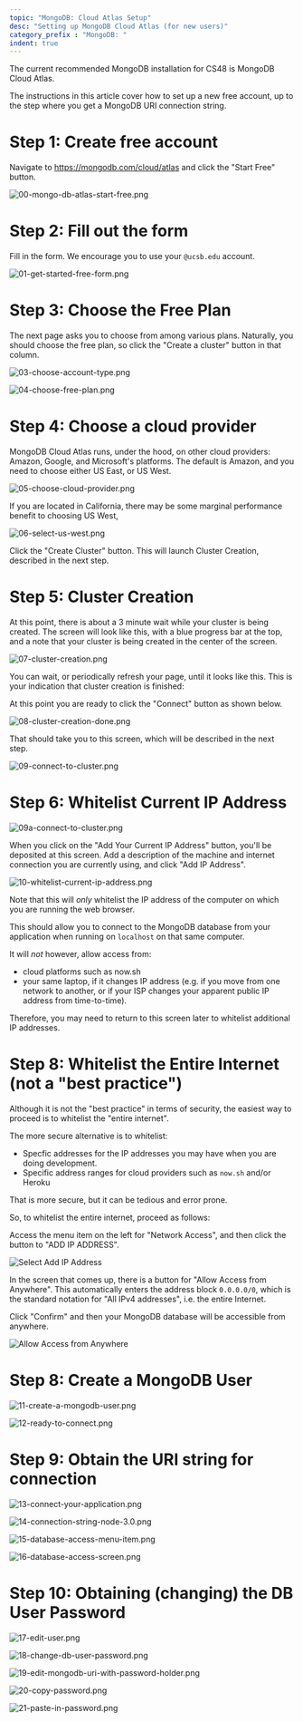 ```yaml
---
topic: "MongoDB: Cloud Atlas Setup"
desc: "Setting up MongoDB Cloud Atlas (for new users)"
category_prefix	: "MongoDB: "
indent: true
---
```


The current recommended MongoDB installation for CS48 is MongoDB Cloud Atlas.

The instructions in this article cover how to set up a new free account, up to the step where you get a MongoDB URI connection string.

# Step 1: Create free account

  Navigate to <https://mongodb.com/cloud/atlas> and click the "Start&nbsp;Free" button.

  ![00-mongo-db-atlas-start-free.png](00-mongo-db-atlas-start-free-30.png)

# Step 2: Fill out the form

  Fill in the form. We encourage you to use your `@ucsb.edu` account.

  ![01-get-started-free-form.png](01-get-started-free-form-30.png)

# Step 3: Choose the Free Plan

  The next page asks you to choose from among various plans.  Naturally,
  you should choose the free plan, so click the "Create&nbsp;a&nbsp;cluster"
  button in that column.
  
  ![03-choose-account-type.png](03-choose-account-type-30.png)

  ![04-choose-free-plan.png](04-choose-free-plan-30.png)

# Step 4: Choose a cloud provider

  MongoDB Cloud Atlas runs, under the hood, on other cloud providers: Amazon, Google, and Microsoft's platforms.   The default is Amazon, and you need to choose either US East, or US West.

  ![05-choose-cloud-provider.png](05-choose-cloud-provider-30.png)

  If you are located in California, there may be some marginal performance benefit to choosing US West, 

  ![06-select-us-west.png](06-select-us-west-30.png)

  Click the "Create Cluster" button.  This will launch Cluster Creation,
  described in the next step.

# Step 5: Cluster Creation

  At this point, there is about a 3 minute wait while your cluster is being
  created.  The screen will look like this, with a blue progress bar
  at the top, and a note that your cluster is being created in the center
  of the screen.  

  ![07-cluster-creation.png](07-cluster-creation-30.png)

  You can wait, or periodically refresh your page, until it looks like this.
  This is your indication that cluster creation is finished:

  At this point you are ready to click the "Connect" button
  as shown below.

  ![08-cluster-creation-done.png](08-cluster-creation-done-30.png)

  That should take you to this screen, which will be described in the next
  step.

  ![09-connect-to-cluster.png](09-connect-to-cluster-50.png)

# Step 6: Whitelist Current IP Address

  ![09a-connect-to-cluster.png](09a-connect-to-cluster-50.png)

  When you click on the "Add Your Current IP Address" button, you'll
  be deposited at this screen.   Add a description of the machine
  and internet connection you are currently using, and click "Add IP Address".

  ![10-whitelist-current-ip-address.png](10-whitelist-current-ip-address-50.png)

  Note that this will *only* whitelist
  the IP address of the computer on which you are running the web browser.

  This should allow you to connect to the MongoDB database from your
  application when running on `localhost` on that same computer.
  
  It will *not* however, allow access from:
  * cloud platforms such as now.sh
  * your same laptop, if it changes IP address (e.g. if you move from one
    network to another, or if your ISP changes your apparent public IP address
    from time-to-time).

  Therefore, you may need to return to this screen later to whitelist
  additional IP addresses.

# Step 8: Whitelist the Entire Internet (not a "best practice")

  Although it is not the "best practice" in terms of security,
  the easiest way to proceed is to whitelist the "entire internet".

  The more secure alternative is to whitelist:
  * Specfic addresses for the IP addresses you may have when you are
    doing development.
  * Specific address ranges for cloud providers such as `now.sh` and/or Heroku

  That is more secure, but it can be tedious and error prone.

  So, to whitelist the entire internet, proceed as follows:
  
  Access the menu item on the left for "Network Access",
  and then click the button to "ADD IP ADDRESS".

  ![Select Add IP Address](10a-network-access-add-ip-address-50.png)

  In the screen that comes up, there is a button for
  "Allow Access from Anywhere". This automatically enters the
  address block `0.0.0.0/0`, which is the standard notation for
  "All IPv4 addresses", i.e. the entire Internet.

  Click "Confirm" and then your MongoDB database will be accessible
  from anywhere.

  ![Allow Access from Anywhere](10b-allow-access-from-anywhere-50.png)

# Step 8: Create a MongoDB User

  ![11-create-a-mongodb-user.png](11-create-a-mongodb-user-50.png)

  ![12-ready-to-connect.png](12-ready-to-connect-50.png)

# Step 9: Obtain the URI string for connection 

  ![13-connect-your-application.png](13-connect-your-application-50.png)

  ![14-connection-string-node-3.0.png](14-connection-string-node-3.0-50.png)

  ![15-database-access-menu-item.png](15-database-access-menu-item-50.png)

  ![16-database-access-screen.png](16-database-access-screen-50.png)

# Step 10: Obtaining (changing) the DB User Password

  ![17-edit-user.png](17-edit-user-50.png)

  ![18-change-db-user-password.png](18-change-db-user-password-50.png)

  ![19-edit-mongodb-uri-with-password-holder.png](19-edit-mongodb-uri-with-password-holder-50.png)

  ![20-copy-password.png](20-copy-password-50.png)

  ![21-paste-in-password.png](21-paste-in-password-50.png)
